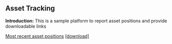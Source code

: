 ## Asset Tracking

**Introduction:** This is a sample platform to report asset positions and provide downloadable links

[Most recent asset positions](data/hello_world.txt) <a href="data/hello_world.txt" download>[download]</a>


